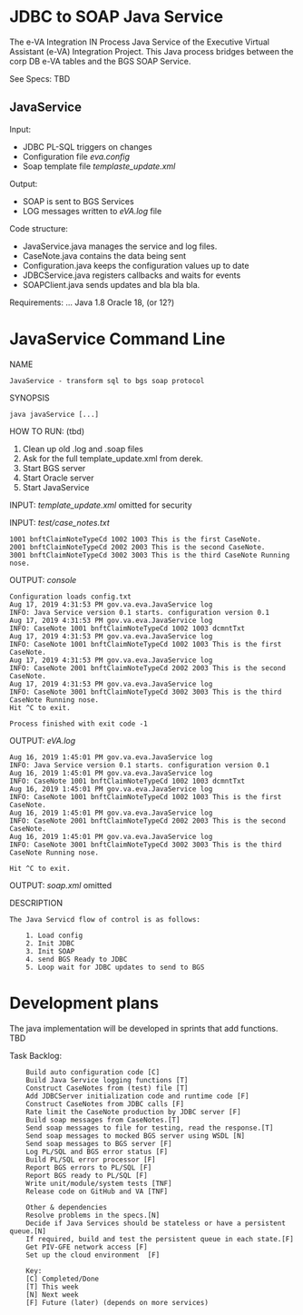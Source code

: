 JDBC to SOAP Java Service
========

The e-VA Integration IN Process Java Service of the
Executive Virtual Assistant (e-VA) Integration Project.  This Java process bridges between the corp DB e-VA tables and the BGS SOAP Service. 

See Specs:
    TBD


JavaService
--------------

Input:
- JDBC PL-SQL triggers on changes
- Configuration file _eva.config_
- Soap template file _templaste_update.xml_

      
Output:
- SOAP is sent to BGS Services
- LOG messages written to _eVA.log_ file

Code structure:
- JavaService.java manages the service and log files.
- CaseNote.java contains the data being sent
- Configuration.java keeps the configuration values up to date
- JDBCService.java registers callbacks and waits for events
- SOAPClient.java sends updates and bla bla bla.

Requirements: ... Java 1.8 Oracle 18, (or 12?)

JavaService Command Line
======================

NAME

    JavaService - transform sql to bgs soap protocol

SYNOPSIS

    java javaService [...] 


HOW TO RUN: (tbd)
1. Clean up old .log and .soap files
1. Ask for the full template_update.xml from derek.
1. Start BGS server
1. Start Oracle server
1. Start JavaService 

INPUT: _template_update.xml_ omitted for security

INPUT: _test/case_notes.txt_

    1001 bnftClaimNoteTypeCd 1002 1003 This is the first CaseNote.
    2001 bnftClaimNoteTypeCd 2002 2003 This is the second CaseNote.
    3001 bnftClaimNoteTypeCd 3002 3003 This is the third CaseNote Running nose.    
    

OUTPUT: _console_

    Configuration loads config.txt
    Aug 17, 2019 4:31:53 PM gov.va.eva.JavaService log
    INFO: Java Service version 0.1 starts. configuration version 0.1
    Aug 17, 2019 4:31:53 PM gov.va.eva.JavaService log
    INFO: CaseNote 1001 bnftClaimNoteTypeCd 1002 1003 dcmntTxt
    Aug 17, 2019 4:31:53 PM gov.va.eva.JavaService log
    INFO: CaseNote 1001 bnftClaimNoteTypeCd 1002 1003 This is the first CaseNote.
    Aug 17, 2019 4:31:53 PM gov.va.eva.JavaService log
    INFO: CaseNote 2001 bnftClaimNoteTypeCd 2002 2003 This is the second CaseNote.
    Aug 17, 2019 4:31:53 PM gov.va.eva.JavaService log
    INFO: CaseNote 3001 bnftClaimNoteTypeCd 3002 3003 This is the third CaseNote Running nose.
    Hit ^C to exit.
    
    Process finished with exit code -1
    
OUTPUT: _eVA.log_

    Aug 16, 2019 1:45:01 PM gov.va.eva.JavaService log
    INFO: Java Service version 0.1 starts. configuration version 0.1
    Aug 16, 2019 1:45:01 PM gov.va.eva.JavaService log
    INFO: CaseNote 1001 bnftClaimNoteTypeCd 1002 1003 dcmntTxt
    Aug 16, 2019 1:45:01 PM gov.va.eva.JavaService log
    INFO: CaseNote 1001 bnftClaimNoteTypeCd 1002 1003 This is the first CaseNote.       
    Aug 16, 2019 1:45:01 PM gov.va.eva.JavaService log
    INFO: CaseNote 2001 bnftClaimNoteTypeCd 2002 2003 This is the second CaseNote.
    Aug 16, 2019 1:45:01 PM gov.va.eva.JavaService log
    INFO: CaseNote 3001 bnftClaimNoteTypeCd 3002 3003 This is the third CaseNote Running nose.
    
    Hit ^C to exit.

OUTPUT: _soap.xml_ omitted 

DESCRIPTION

    The Java Servicd flow of control is as follows:

        1. Load config
        2. Init JDBC
        3. Init SOAP
        4. send BGS Ready to JDBC
        5. Loop wait for JDBC updates to send to BGS

    

Development plans
=================
The java implementation will be developed in sprints that add functions.
TBD

Task Backlog:

        Build auto configuration code [C]
        Build Java Service logging functions [T]
        Construct CaseNotes from (test) file [T]
        Add JDBCServer initialization code and runtime code [F]
        Construct CaseNotes from JDBC calls [F]
        Rate limit the CaseNote production by JDBC server [F]
        Build soap messages from CaseNotes.[T]
        Send soap messages to file for testing, read the response.[T]
        Send soap messages to mocked BGS server using WSDL [N]
        Send soap messages to BGS server [F]
        Log PL/SQL and BGS error status [F]
        Build PL/SQL error processor [F]
        Report BGS errors to PL/SQL [F]
        Report BGS ready to PL/SQL [F]
        Write unit/module/system tests [TNF]
        Release code on GitHub and VA [TNF]
        
        Other & dependencies
        Resolve problems in the specs.[N]
        Decide if Java Services should be stateless or have a persistent queue.[N]
        If required, build and test the persistent queue in each state.[F]
        Get PIV-GFE network access [F]
        Set up the cloud environment  [F]
        
        Key:
        [C] Completed/Done
        [T] This week
        [N] Next week
        [F] Future (later) (depends on more services)
